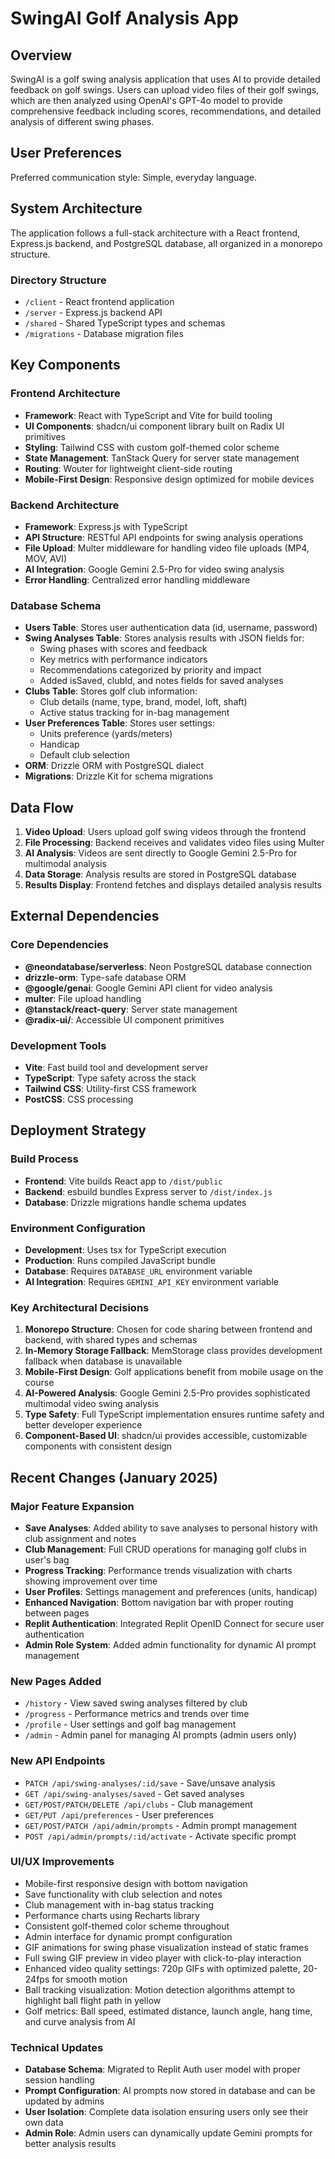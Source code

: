 # SwingAI Golf Analysis App

## Overview

SwingAI is a golf swing analysis application that uses AI to provide detailed feedback on golf swings. Users can upload video files of their golf swings, which are then analyzed using OpenAI's GPT-4o model to provide comprehensive feedback including scores, recommendations, and detailed analysis of different swing phases.

## User Preferences

Preferred communication style: Simple, everyday language.

## System Architecture

The application follows a full-stack architecture with a React frontend, Express.js backend, and PostgreSQL database, all organized in a monorepo structure.

### Directory Structure
- `/client` - React frontend application
- `/server` - Express.js backend API
- `/shared` - Shared TypeScript types and schemas
- `/migrations` - Database migration files

## Key Components

### Frontend Architecture
- **Framework**: React with TypeScript and Vite for build tooling
- **UI Components**: shadcn/ui component library built on Radix UI primitives
- **Styling**: Tailwind CSS with custom golf-themed color scheme
- **State Management**: TanStack Query for server state management
- **Routing**: Wouter for lightweight client-side routing
- **Mobile-First Design**: Responsive design optimized for mobile devices

### Backend Architecture
- **Framework**: Express.js with TypeScript
- **API Structure**: RESTful API endpoints for swing analysis operations
- **File Upload**: Multer middleware for handling video file uploads (MP4, MOV, AVI)
- **AI Integration**: Google Gemini 2.5-Pro for video swing analysis
- **Error Handling**: Centralized error handling middleware

### Database Schema
- **Users Table**: Stores user authentication data (id, username, password)
- **Swing Analyses Table**: Stores analysis results with JSON fields for:
  - Swing phases with scores and feedback
  - Key metrics with performance indicators
  - Recommendations categorized by priority and impact
  - Added isSaved, clubId, and notes fields for saved analyses
- **Clubs Table**: Stores golf club information:
  - Club details (name, type, brand, model, loft, shaft)
  - Active status tracking for in-bag management
- **User Preferences Table**: Stores user settings:
  - Units preference (yards/meters)
  - Handicap
  - Default club selection
- **ORM**: Drizzle ORM with PostgreSQL dialect
- **Migrations**: Drizzle Kit for schema migrations

## Data Flow

1. **Video Upload**: Users upload golf swing videos through the frontend
2. **File Processing**: Backend receives and validates video files using Multer
3. **AI Analysis**: Videos are sent directly to Google Gemini 2.5-Pro for multimodal analysis
4. **Data Storage**: Analysis results are stored in PostgreSQL database
5. **Results Display**: Frontend fetches and displays detailed analysis results

## External Dependencies

### Core Dependencies
- **@neondatabase/serverless**: Neon PostgreSQL database connection
- **drizzle-orm**: Type-safe database ORM
- **@google/genai**: Google Gemini API client for video analysis
- **multer**: File upload handling
- **@tanstack/react-query**: Server state management
- **@radix-ui/**: Accessible UI component primitives

### Development Tools
- **Vite**: Fast build tool and development server
- **TypeScript**: Type safety across the stack
- **Tailwind CSS**: Utility-first CSS framework
- **PostCSS**: CSS processing

## Deployment Strategy

### Build Process
- **Frontend**: Vite builds React app to `/dist/public`
- **Backend**: esbuild bundles Express server to `/dist/index.js`
- **Database**: Drizzle migrations handle schema updates

### Environment Configuration
- **Development**: Uses tsx for TypeScript execution
- **Production**: Runs compiled JavaScript bundle
- **Database**: Requires `DATABASE_URL` environment variable
- **AI Integration**: Requires `GEMINI_API_KEY` environment variable

### Key Architectural Decisions

1. **Monorepo Structure**: Chosen for code sharing between frontend and backend, with shared types and schemas
2. **In-Memory Storage Fallback**: MemStorage class provides development fallback when database is unavailable
3. **Mobile-First Design**: Golf applications benefit from mobile usage on the course
4. **AI-Powered Analysis**: Google Gemini 2.5-Pro provides sophisticated multimodal video swing analysis
5. **Type Safety**: Full TypeScript implementation ensures runtime safety and better developer experience
6. **Component-Based UI**: shadcn/ui provides accessible, customizable components with consistent design

## Recent Changes (January 2025)

### Major Feature Expansion
- **Save Analyses**: Added ability to save analyses to personal history with club assignment and notes
- **Club Management**: Full CRUD operations for managing golf clubs in user's bag
- **Progress Tracking**: Performance trends visualization with charts showing improvement over time
- **User Profiles**: Settings management and preferences (units, handicap)
- **Enhanced Navigation**: Bottom navigation bar with proper routing between pages
- **Replit Authentication**: Integrated Replit OpenID Connect for secure user authentication
- **Admin Role System**: Added admin functionality for dynamic AI prompt management

### New Pages Added
- `/history` - View saved swing analyses filtered by club
- `/progress` - Performance metrics and trends over time
- `/profile` - User settings and golf bag management
- `/admin` - Admin panel for managing AI prompts (admin users only)

### New API Endpoints
- `PATCH /api/swing-analyses/:id/save` - Save/unsave analysis
- `GET /api/swing-analyses/saved` - Get saved analyses
- `GET/POST/PATCH/DELETE /api/clubs` - Club management
- `GET/PUT /api/preferences` - User preferences
- `GET/POST/PATCH /api/admin/prompts` - Admin prompt management
- `POST /api/admin/prompts/:id/activate` - Activate specific prompt

### UI/UX Improvements
- Mobile-first responsive design with bottom navigation
- Save functionality with club selection and notes
- Club management with in-bag status tracking
- Performance charts using Recharts library
- Consistent golf-themed color scheme throughout
- Admin interface for dynamic prompt configuration
- GIF animations for swing phase visualization instead of static frames
- Full swing GIF preview in video player with click-to-play interaction
- Enhanced video quality settings: 720p GIFs with optimized palette, 20-24fps for smooth motion
- Ball tracking visualization: Motion detection algorithms attempt to highlight ball flight path in yellow
- Golf metrics: Ball speed, estimated distance, launch angle, hang time, and curve analysis from AI

### Technical Updates
- **Database Schema**: Migrated to Replit Auth user model with proper session handling
- **Prompt Configuration**: AI prompts now stored in database and can be updated by admins
- **User Isolation**: Complete data isolation ensuring users only see their own data
- **Admin Role**: Admin users can dynamically update Gemini prompts for better analysis results